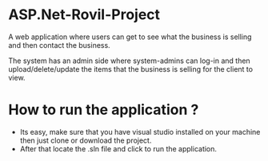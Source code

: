 # ASP.Net-Rovil-Project
<p> A web application where users can get to see what the business is selling and then contact the business. </p>
<p> The system has an admin side where system-admins can log-in and then upload/delete/update the items that the business is selling for the client to view. </p>

# How to run the application ?
<ul>
  <li> Its easy, make sure that you have visual studio installed on your machine then just clone or download the project. </li>
  <li> After that locate the .sln file and click to run the application. </li>
</ul>


